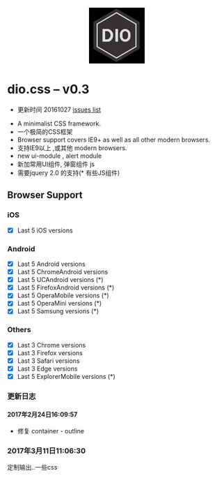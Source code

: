 <p align="center">
  <a href="https://github.com/a233894432/dio.css">
    <img width="128" alt="dio.css Logo" src="dio-logo.jpg"/>
  </a>
</p>

# dio.css – v0.3
* 更新时间 20161027 [issues list](https://github.com/a233894432/dio.css/issues)
- A minimalist CSS framework.
- 一个极简的CSS框架
- Browser support covers IE9+ as well as all other modern browsers.
- 支持IE9以上 ,或其他  modern browsers.
- new ui-module , alert module
- 新加常用UI组件, 弹窗组件 js
- 需要jquery 2.0 的支持(\* 有些JS组件)


## Browser Support

### iOS
- [x] Last 5 iOS versions

### Android
- [x] Last 5 Android versions
- [x] Last 5 ChromeAndroid versions
- [x] Last 5 UCAndroid versions (\*)
- [x] Last 5 FirefoxAndroid versions (\*)
- [x] Last 5 OperaMobile versions (\*)
- [x] Last 5 OperaMini versions (\*)
- [x] Last 5 Samsung versions (\*)

### Others
- [x] Last 3 Chrome versions
- [x] Last 3 Firefox versions
- [x] Last 3 Safari versions
- [x] Last 3 Edge versions
- [x] Last 5 ExplorerMobile versions (\*)

### 更新日志
#### 2017年2月24日16:09:57
  - 修复 container - outline

### 2017年3月11日11:06:30
定制输出..一些css